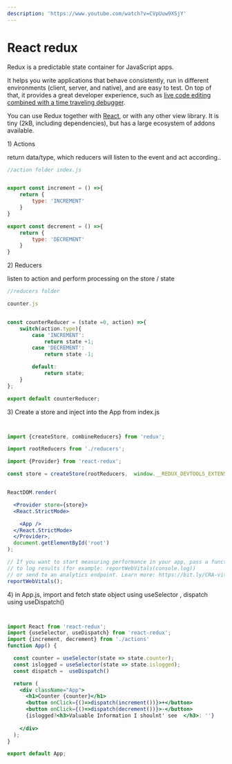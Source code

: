 ```yaml
---
description: 'https://www.youtube.com/watch?v=CVpUuw9XSjY'
---
```


# React redux

Redux is a predictable state container for JavaScript apps.

It helps you write applications that behave consistently, run in different environments \(client, server, and native\), and are easy to test. On top of that, it provides a great developer experience, such as [live code editing combined with a time traveling debugger](https://github.com/reduxjs/redux-devtools).

You can use Redux together with [React](https://reactjs.org/), or with any other view library. It is tiny \(2kB, including dependencies\), but has a large ecosystem of addons available.



1\) Actions

return data/type, which reducers will listen to the event and act according..

```jsx
//action folder index.js


export const increment = () =>{
    return {
        type: 'INCREMENT'
    }
}

export const decrement = () =>{
    return {
        type: 'DECREMENT'
    }
}

```

2\) Reducers 

listen to action and perform processing on the store / state

```jsx
//reducers folder 

counter.js 


const counterReducer = (state =0, action) =>{
    switch(action.type){
        case 'INCREMENT':
            return state +1;
        case 'DECREMENT':
            return state -1;

        default:
            return state;
    }
};

export default counterReducer;

```

3\) Create a store and inject into the App from index.js 

```jsx


import {createStore, combineReducers} from 'redux';

import rootReducers from './reducers';

import {Provider} from 'react-redux';

const store = createStore(rootReducers,  window.__REDUX_DEVTOOLS_EXTENSION__ && window.__REDUX_DEVTOOLS_EXTENSION__());


ReactDOM.render(

  <Provider store={store}>
  <React.StrictMode>

    <App />
  </React.StrictMode>
  </Provider>,
  document.getElementById('root')
);

// If you want to start measuring performance in your app, pass a function
// to log results (for example: reportWebVitals(console.log))
// or send to an analytics endpoint. Learn more: https://bit.ly/CRA-vitals
reportWebVitals();
```

4\) in App.js,  import and fetch state object using useSelector , dispatch using useDispatch\(\)

```jsx


import React from 'react-redux';
import {useSelector, useDispatch} from 'react-redux';
import {increment, decrement} from './actions'
function App() {

  const counter = useSelector(state => state.counter);
  const islogged = useSelector(state => state.islogged);
  const dispatch =  useDispatch()

  return (
    <div className="App">
      <h1>Counter {counter}</h1>
      <button onClick={()=>dispatch(increment())}>+</button>
      <button onClick={()=>dispatch(decrement())}>-</button>
      {islogged?<h3>Valuable Information I shoulnt' see  </h3>: ''}
      
    </div>
  );
}

export default App;



```

